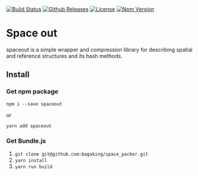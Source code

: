 [![Build Status](https://travis-ci.org/bagaking/space_packer.svg?branch=master)](https://travis-ci.org/bagaking/space_packer)
[![Github Releases](https://img.shields.io/npm/dm/space_packer.svg)](https://github.com/bagaking/space_packer) 
[![License](https://img.shields.io/npm/l/space_packer.svg)](https://github.com/bagaking/space_packer/blob/master/LICENSE) 
[![Npm Version](https://img.shields.io/npm/v/space_packer.svg)](https://github.com/bagaking/space_packer)

# Space out

spaceout is a simple wrapper and compression library for describing spatial and reference structures and its hash methods.

## Install

### Get npm package

`npm i --save spaceout`

or

`yarn add spaceout`

### Get Bundle.js

1. `git clone git@github.com:bagaking/space_packer.git`
2. `yarn install`
3. `yarn run build`



